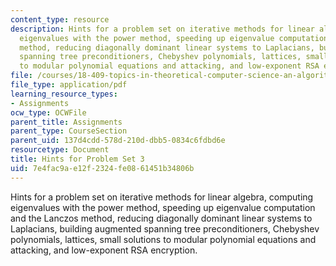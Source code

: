 ```yaml
---
content_type: resource
description: Hints for a problem set on iterative methods for linear algebra, computing
  eigenvalues with the power method, speeding up eigenvalue computation and the Lanczos
  method, reducing diagonally dominant linear systems to Laplacians, building augmented
  spanning tree preconditioners, Chebyshev polynomials, lattices, small solutions
  to modular polynomial equations and attacking, and low-exponent RSA encryption.
file: /courses/18-409-topics-in-theoretical-computer-science-an-algorithmists-toolkit-fall-2009/7e4fac9ae12f2324fe0861451b34806b_MIT18_409F09_assn3_hints.pdf
file_type: application/pdf
learning_resource_types:
- Assignments
ocw_type: OCWFile
parent_title: Assignments
parent_type: CourseSection
parent_uid: 137d4cdd-578d-210d-dbb5-0834c6fdbd6e
resourcetype: Document
title: Hints for Problem Set 3
uid: 7e4fac9a-e12f-2324-fe08-61451b34806b
---
```

Hints for a problem set on iterative methods for linear algebra, computing eigenvalues with the power method, speeding up eigenvalue computation and the Lanczos method, reducing diagonally dominant linear systems to Laplacians, building augmented spanning tree preconditioners, Chebyshev polynomials, lattices, small solutions to modular polynomial equations and attacking, and low-exponent RSA encryption.

